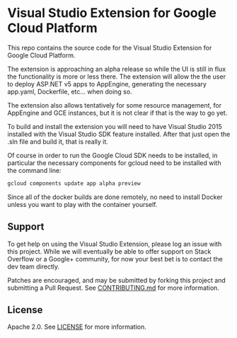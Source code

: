# Visual Studio Extension for Google Cloud Platform

This repo contains the source code for the Visual Studio Extension for Google
Cloud Platform.

The extension is approaching an alpha release so while the UI is still in flux
the functionality is more or less there. The extension will allow the the user
to deploy ASP.NET v5 apps to AppEngine, generating the necessary app.yaml,
Dockerfile, etc... when doing so.

The extension also allows tentatively for some resource management, for
AppEngine and GCE instances, but it is not clear if that is the way to go yet.

To build and install the extension you will need to have Visual Studio 2015
installed with the Visual Studio SDK feature installed. After that just open the
.sln file and build it, that is really it.

Of course in order to run the Google Cloud SDK needs to be installed, in
particular the necessary components for gcloud need to be installed with the
command line:
```bash
gcloud components update app alpha preview 
```

Since all of the docker builds are done remotely, no need to install Docker
unless you want to play with the container yourself.

## Support

To get help on using the Visual Studio Extension, please log an issue with this
project. While we will eventually be able to offer support on Stack Overflow or
a Google+ community, for now your best bet is to contact the dev team directly.

Patches are encouraged, and may be submitted by forking this project and
submitting a Pull Request. See [CONTRIBUTING.md](CONTRIBUTING.md) for more
information.

## License

Apache 2.0. See [LICENSE](LICENSE) for more information.